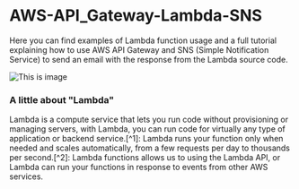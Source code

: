 # AWS-API_Gateway-Lambda-SNS

Here you can find examples of Lambda function usage and a full tutorial explaining how to use AWS API Gateway and SNS (Simple Notification Service) to send an email with the response from the Lambda source code.

![This is image](https://user-images.githubusercontent.com/6509926/52906603-cbb6cb80-3214-11e9-8a97-a5ea2d4036d3.png)

### **A little about "Lambda"**
Lambda is a compute service that lets you run code without provisioning or managing servers, with Lambda, you can run code for virtually any type of application or backend service.[^1]:
Lambda runs your function only when needed and scales automatically, from a few requests per day to thousands per second.[^2]:
Lambda functions allows us to using the Lambda API, or Lambda can run your functions in response to events from other AWS services.
